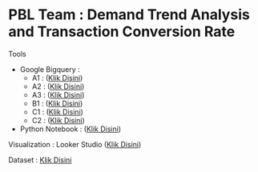 # PBL Team : Demand Trend Analysis and Transaction Conversion Rate

<p>Tools 
  <ul>
    <li>Google Bigquery :
      <ul>
        <li>A1 : (<a href="https://console.cloud.google.com/bigquery?sq=889224908686:c42b2eb50a5f4d27a1a331fd29a19960">Klik Disini</a>)</li>
        <li>A2 : (<a href="https://console.cloud.google.com/bigquery?sq=889224908686:e9af355e772f408fab20b881ead43c5d">Klik Disini</a>)</li>
        <li>A3 : (<a href="https://console.cloud.google.com/bigquery?sq=889224908686:848fa0c7730c4a43b9f0e1c527a92db1">Klik Disini</a>)</li>
        <li>B1 : (<a href="https://console.cloud.google.com/bigquery?sq=889224908686:97b0654b313a4c84a7c412f7648de265">Klik Disini</a>)</li>
        <li>C1 : (<a href="https://console.cloud.google.com/bigquery?sq=889224908686:6b85da63b12d40508757ca3e2ae61364">Klik Disini</a>)</li>
        <li>C2 : (<a href="https://console.cloud.google.com/bigquery?sq=889224908686:3ba7cdf890fb44ccbfb51d9e6f63c0d8">Klik Disini</a>)</li>
      </ul>
    </li>
    <li>Python Notebook : (<a href="https://colab.research.google.com/drive/1vadLnz5vBkqePPFSUAntlIXjSy1963cA?usp=sharing">Klik Disini</a>)
    </li>
  </ul>
</p>
<p>Visualization : Looker Studio (<a href="https://lookerstudio.google.com/reporting/f7108010-d63e-4c9c-b010-46cc028a641a">Klik Disini</a>)</p>
<p>Dataset : <a href="https://docs.google.com/spreadsheets/d/1-6Xt7d4Pa_Pk0Vc7Dl2IjR8iDqbHVdmA/edit?usp=sharing&ouid=116627426136462261898&rtpof=true&sd=true">Klik Disini</a> </p>



